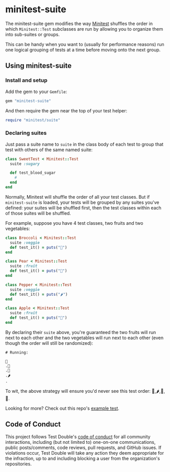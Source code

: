 # minitest-suite

The minitest-suite gem modifies the way
[Minitest](https://github.com/seattlerb/minitest) shuffles the order in which
`Minitest::Test` subclasses are run by allowing you to organize them into
sub-suites or groups.

This can be handy when you want to (usually for performance reasons) run
one logical grouping of tests at a time before moving onto the next group.

## Using minitest-suite

### Install and setup

Add the gem to your `Gemfile`:

```ruby
gem "minitest-suite"
```

And then require the gem near the top of your test helper:

```ruby
require "minitest/suite"
```

### Declaring suites

Just pass a suite name to `suite` in the class body of each
test to group that test with others of the same named suite:

```ruby
class SweetTest < Minitest::Test
  suite :sugary

  def test_blood_sugar
    #
  end
end
```

Normally, Minitest will shuffle the order of all your test classes. But if
`minitest-suite` is loaded, your tests will be grouped by any suites you've
defined: your suites will be shuffled first, then the test classes within each
of those suites will be shuffled.

For example, suppose you have 4 test classes, two fruits and two vegetables:

```ruby
class Broccoli < Minitest::Test
  suite :veggie
  def test_it() = puts("🥦")
end

class Pear < Minitest::Test
  suite :fruit
  def test_it() = puts("🍐")
end

class Pepper < Minitest::Test
  suite :veggie
  def test_it() = puts("🌶")
end

class Apple < Minitest::Test
  suite :fruit
  def test_it() = puts("🍎")
end
```

By declaring their `suite` above, you're guaranteed the two fruits will run next
to each other and the two vegetables will run next to each other (even though
the order will still be randomized):

```
# Running:

🍐
.🍎
.🥦
.🌶
.
```

To wit, the above strategy will ensure you'd never see this test order:
🍐,🌶,🍎,🥦.

Looking for more? Check out this repo's [example
test](/example/test/sweet_test.rb).

## Code of Conduct

This project follows Test Double's [code of
conduct](https://testdouble.com/code-of-conduct) for all community interactions,
including (but not limited to) one-on-one communications, public posts/comments,
code reviews, pull requests, and GitHub issues. If violations occur, Test Double
will take any action they deem appropriate for the infraction, up to and
including blocking a user from the organization's repositories.

